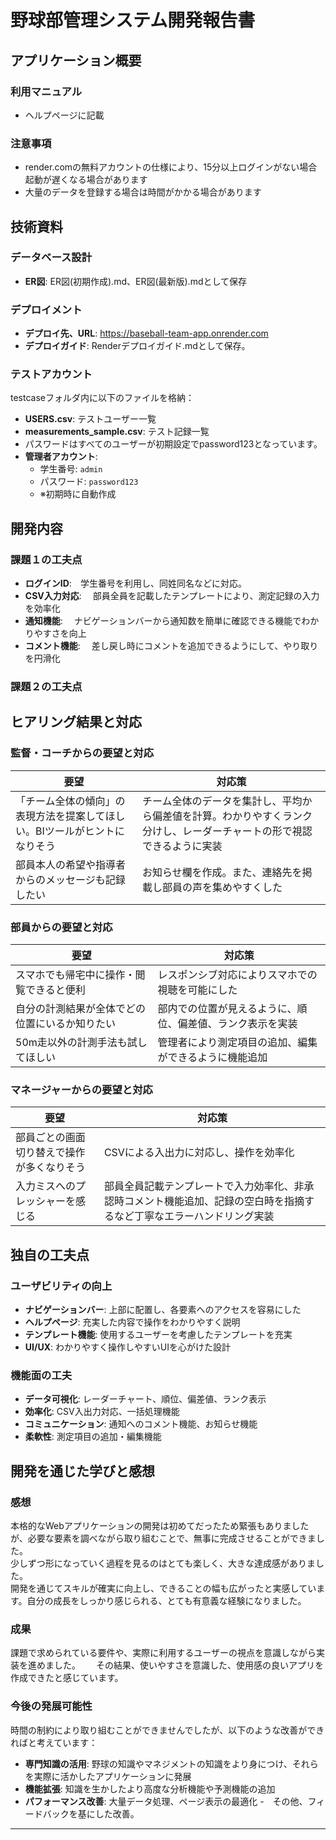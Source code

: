 # 野球部管理システム開発報告書

## アプリケーション概要

### 利用マニュアル
- ヘルプページに記載

### 注意事項
- render.comの無料アカウントの仕様により、15分以上ログインがない場合起動が遅くなる場合があります
- 大量のデータを登録する場合は時間がかかる場合があります

## 技術資料

### データベース設計
- **ER図**: ER図(初期作成).md、ER図(最新版).mdとして保存

### デプロイメント
- **デプロイ先、URL**: https://baseball-team-app.onrender.com
- **デプロイガイド**: Renderデプロイガイド.mdとして保存。


### テストアカウント
testcaseフォルダ内に以下のファイルを格納：
- **USERS.csv**: テストユーザー一覧
- **measurements_sample.csv**: テスト記録一覧
- パスワードはすべてのユーザーが初期設定でpassword123となっています。
- **管理者アカウント**: 
  - 学生番号: `admin`
  - パスワード: `password123`
  - ※初期時に自動作成

## 開発内容

### 課題１の工夫点
- **ログインID**:　学生番号を利用し、同姓同名などに対応。
- **CSV入力対応**: 　部員全員を記載したテンプレートにより、測定記録の入力を効率化
- **通知機能**: 　ナビゲーションバーから通知数を簡単に確認できる機能でわかりやすさを向上
- **コメント機能**: 　差し戻し時にコメントを追加できるようにして、やり取りを円滑化

### 課題２の工夫点

## ヒアリング結果と対応

### 監督・コーチからの要望と対応
| 要望 | 対応策 |
|------|--------|
| 「チーム全体の傾向」の表現方法を提案してほしい。BIツールがヒントになりそう | チーム全体のデータを集計し、平均から偏差値を計算。わかりやすくランク分けし、レーダーチャートの形で視認できるように実装 |
| 部員本人の希望や指導者からのメッセージも記録したい | お知らせ欄を作成。また、連絡先を掲載し部員の声を集めやすくした |

### 部員からの要望と対応
| 要望 | 対応策 |
|------|--------|
| スマホでも帰宅中に操作・閲覧できると便利 | レスポンシブ対応によりスマホでの視聴を可能にした |
| 自分の計測結果が全体でどの位置にいるか知りたい | 部内での位置が見えるように、順位、偏差値、ランク表示を実装 |
| 50m走以外の計測手法も試してほしい | 管理者により測定項目の追加、編集ができるように機能追加 |

### マネージャーからの要望と対応
| 要望 | 対応策 |
|------|--------|
| 部員ごとの画面切り替えで操作が多くなりそう | CSVによる入出力に対応し、操作を効率化 |
| 入力ミスへのプレッシャーを感じる | 部員全員記載テンプレートで入力効率化、非承認時コメント機能追加、記録の空白時を指摘するなど丁寧なエラーハンドリング実装 |

## 独自の工夫点

### ユーザビリティの向上
- **ナビゲーションバー**: 上部に配置し、各要素へのアクセスを容易にした
- **ヘルプページ**: 充実した内容で操作をわかりやすく説明
- **テンプレート機能**: 使用するユーザーを考慮したテンプレートを充実
- **UI/UX**: わかりやすく操作しやすいUIを心がけた設計

### 機能面の工夫
- **データ可視化**: レーダーチャート、順位、偏差値、ランク表示
- **効率化**: CSV入出力対応、一括処理機能
- **コミュニケーション**: 通知へのコメント機能、お知らせ機能
- **柔軟性**: 測定項目の追加・編集機能

## 開発を通じた学びと感想

### 感想

本格的なWebアプリケーションの開発は初めてだったため緊張もありましたが、必要な要素を調べながら取り組むことで、無事に完成させることができました。  
少しずつ形になっていく過程を見るのはとても楽しく、大きな達成感がありました。  
開発を通じてスキルが確実に向上し、できることの幅も広がったと実感しています。自分の成長をしっかり感じられる、とても有意義な経験になりました。  


### 成果
課題で求められている要件や、実際に利用するユーザーの視点を意識しながら実装を進めました。　　
その結果、使いやすさを意識した、使用感の良いアプリを作成できたと感じています。


### 今後の発展可能性
時間の制約により取り組むことができませんでしたが、以下のような改善ができればと考えています：

- **専門知識の活用**: 野球の知識やマネジメントの知識をより身につけ、それらを実際に活かしたアプリケーションに発展
- **機能拡張**: 知識を生かしたより高度な分析機能や予測機能の追加
- **パフォーマンス改善**: 大量データ処理、ページ表示の最適化
-　その他、フィードバックを基にした改善。

---
